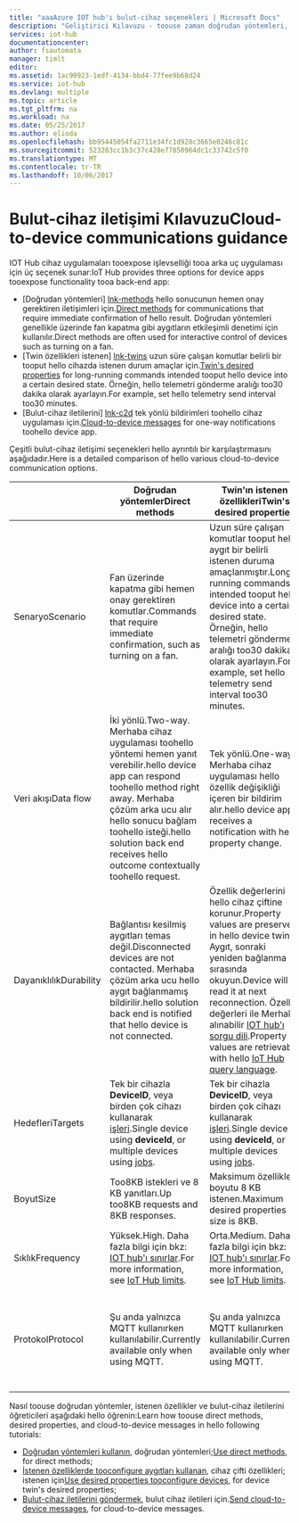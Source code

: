 ```yaml
---
title: "aaaAzure IOT hub'ı bulut-cihaz seçenekleri | Microsoft Docs"
description: "Geliştirici Kılavuzu - toouse zaman doğrudan yöntemleri, cihaz çifti'nin istediğiniz özellikler veya Bulut-cihaz iletilerini bulut-cihaz iletişimi için yönergeler."
services: iot-hub
documentationcenter: 
author: fsautomata
manager: timlt
editor: 
ms.assetid: 1ac90923-1edf-4134-bbd4-77fee9b68d24
ms.service: iot-hub
ms.devlang: multiple
ms.topic: article
ms.tgt_pltfrm: na
ms.workload: na
ms.date: 05/25/2017
ms.author: elioda
ms.openlocfilehash: bb95445054fa2711e34fc1d928c3665e0246c81c
ms.sourcegitcommit: 523283cc1b3c37c428e77850964dc1c33742c5f0
ms.translationtype: MT
ms.contentlocale: tr-TR
ms.lasthandoff: 10/06/2017
---
```

# <a name="cloud-to-device-communications-guidance"></a><span data-ttu-id="6fb65-103">Bulut-cihaz iletişimi Kılavuzu</span><span class="sxs-lookup"><span data-stu-id="6fb65-103">Cloud-to-device communications guidance</span></span>
<span data-ttu-id="6fb65-104">IOT Hub cihaz uygulamaları tooexpose işlevselliği tooa arka uç uygulaması için üç seçenek sunar:</span><span class="sxs-lookup"><span data-stu-id="6fb65-104">IoT Hub provides three options for device apps tooexpose functionality tooa back-end app:</span></span>

* <span data-ttu-id="6fb65-105">[Doğrudan yöntemleri] [ lnk-methods] hello sonucunun hemen onay gerektiren iletişimleri için.</span><span class="sxs-lookup"><span data-stu-id="6fb65-105">[Direct methods][lnk-methods] for communications that require immediate confirmation of hello result.</span></span> <span data-ttu-id="6fb65-106">Doğrudan yöntemleri genellikle üzerinde fan kapatma gibi aygıtların etkileşimli denetimi için kullanılır.</span><span class="sxs-lookup"><span data-stu-id="6fb65-106">Direct methods are often used for interactive control of devices such as turning on a fan.</span></span>
* <span data-ttu-id="6fb65-107">[Twin özellikleri istenen] [ lnk-twins] uzun süre çalışan komutlar belirli bir tooput hello cihazda istenen durum amaçlar için.</span><span class="sxs-lookup"><span data-stu-id="6fb65-107">[Twin's desired properties][lnk-twins] for long-running commands intended tooput hello device into a certain desired state.</span></span> <span data-ttu-id="6fb65-108">Örneğin, hello telemetri gönderme aralığı too30 dakika olarak ayarlayın.</span><span class="sxs-lookup"><span data-stu-id="6fb65-108">For example, set hello telemetry send interval too30 minutes.</span></span>
* <span data-ttu-id="6fb65-109">[Bulut-cihaz iletilerini] [ lnk-c2d] tek yönlü bildirimleri toohello cihaz uygulaması için.</span><span class="sxs-lookup"><span data-stu-id="6fb65-109">[Cloud-to-device messages][lnk-c2d] for one-way notifications toohello device app.</span></span>

<span data-ttu-id="6fb65-110">Çeşitli bulut-cihaz iletişimi seçenekleri hello ayrıntılı bir karşılaştırmasını aşağıdadır.</span><span class="sxs-lookup"><span data-stu-id="6fb65-110">Here is a detailed comparison of hello various cloud-to-device communication options.</span></span>

|  | <span data-ttu-id="6fb65-111">Doğrudan yöntemler</span><span class="sxs-lookup"><span data-stu-id="6fb65-111">Direct methods</span></span> | <span data-ttu-id="6fb65-112">Twin'ın istenen özellikleri</span><span class="sxs-lookup"><span data-stu-id="6fb65-112">Twin's desired properties</span></span> | <span data-ttu-id="6fb65-113">Bulut-cihaz iletilerini</span><span class="sxs-lookup"><span data-stu-id="6fb65-113">Cloud-to-device messages</span></span> |
| ---- | ------- | ---------- | ---- |
| <span data-ttu-id="6fb65-114">Senaryo</span><span class="sxs-lookup"><span data-stu-id="6fb65-114">Scenario</span></span> | <span data-ttu-id="6fb65-115">Fan üzerinde kapatma gibi hemen onay gerektiren komutlar.</span><span class="sxs-lookup"><span data-stu-id="6fb65-115">Commands that require immediate confirmation, such as turning on a fan.</span></span> | <span data-ttu-id="6fb65-116">Uzun süre çalışan komutlar tooput hello aygıt bir belirli istenen duruma amaçlanmıştır.</span><span class="sxs-lookup"><span data-stu-id="6fb65-116">Long-running commands intended tooput hello device into a certain desired state.</span></span> <span data-ttu-id="6fb65-117">Örneğin, hello telemetri gönderme aralığı too30 dakika olarak ayarlayın.</span><span class="sxs-lookup"><span data-stu-id="6fb65-117">For example, set hello telemetry send interval too30 minutes.</span></span> | <span data-ttu-id="6fb65-118">Tek yönlü bildirimleri toohello cihaz uygulaması.</span><span class="sxs-lookup"><span data-stu-id="6fb65-118">One-way notifications toohello device app.</span></span> |
| <span data-ttu-id="6fb65-119">Veri akışı</span><span class="sxs-lookup"><span data-stu-id="6fb65-119">Data flow</span></span> | <span data-ttu-id="6fb65-120">İki yönlü.</span><span class="sxs-lookup"><span data-stu-id="6fb65-120">Two-way.</span></span> <span data-ttu-id="6fb65-121">Merhaba cihaz uygulaması toohello yöntemi hemen yanıt verebilir.</span><span class="sxs-lookup"><span data-stu-id="6fb65-121">hello device app can respond toohello method right away.</span></span> <span data-ttu-id="6fb65-122">Merhaba çözüm arka ucu alır hello sonucu bağlam toohello isteği.</span><span class="sxs-lookup"><span data-stu-id="6fb65-122">hello solution back end receives hello outcome contextually toohello request.</span></span> | <span data-ttu-id="6fb65-123">Tek yönlü.</span><span class="sxs-lookup"><span data-stu-id="6fb65-123">One-way.</span></span> <span data-ttu-id="6fb65-124">Merhaba cihaz uygulaması hello özellik değişikliği içeren bir bildirim alır.</span><span class="sxs-lookup"><span data-stu-id="6fb65-124">hello device app receives a notification with hello property change.</span></span> | <span data-ttu-id="6fb65-125">Tek yönlü.</span><span class="sxs-lookup"><span data-stu-id="6fb65-125">One-way.</span></span> <span data-ttu-id="6fb65-126">Merhaba ileti Hello cihaz uygulaması alır</span><span class="sxs-lookup"><span data-stu-id="6fb65-126">hello device app receives hello message</span></span>
| <span data-ttu-id="6fb65-127">Dayanıklılık</span><span class="sxs-lookup"><span data-stu-id="6fb65-127">Durability</span></span> | <span data-ttu-id="6fb65-128">Bağlantısı kesilmiş aygıtları temas değil.</span><span class="sxs-lookup"><span data-stu-id="6fb65-128">Disconnected devices are not contacted.</span></span> <span data-ttu-id="6fb65-129">Merhaba çözüm arka ucu hello aygıt bağlanmamış bildirilir.</span><span class="sxs-lookup"><span data-stu-id="6fb65-129">hello solution back end is notified that hello device is not connected.</span></span> | <span data-ttu-id="6fb65-130">Özellik değerlerini hello cihaz çiftine korunur.</span><span class="sxs-lookup"><span data-stu-id="6fb65-130">Property values are preserved in hello device twin.</span></span> <span data-ttu-id="6fb65-131">Aygıt, sonraki yeniden bağlanma sırasında okuyun.</span><span class="sxs-lookup"><span data-stu-id="6fb65-131">Device will read it at next reconnection.</span></span> <span data-ttu-id="6fb65-132">Özellik değerleri ile Merhaba alınabilir [IOT hub'ı sorgu dili][lnk-query].</span><span class="sxs-lookup"><span data-stu-id="6fb65-132">Property values are retrievable with hello [IoT Hub query language][lnk-query].</span></span> | <span data-ttu-id="6fb65-133">İletileri too48 saatleri için IOT Hub tarafından korunabilir.</span><span class="sxs-lookup"><span data-stu-id="6fb65-133">Messages can be retained by IoT Hub for up too48 hours.</span></span> |
| <span data-ttu-id="6fb65-134">Hedefleri</span><span class="sxs-lookup"><span data-stu-id="6fb65-134">Targets</span></span> | <span data-ttu-id="6fb65-135">Tek bir cihazla **DeviceID**, veya birden çok cihazı kullanarak [işleri][lnk-jobs].</span><span class="sxs-lookup"><span data-stu-id="6fb65-135">Single device using **deviceId**, or multiple devices using [jobs][lnk-jobs].</span></span> | <span data-ttu-id="6fb65-136">Tek bir cihazla **DeviceID**, veya birden çok cihazı kullanarak [işleri][lnk-jobs].</span><span class="sxs-lookup"><span data-stu-id="6fb65-136">Single device using **deviceId**, or multiple devices using [jobs][lnk-jobs].</span></span> | <span data-ttu-id="6fb65-137">Tek aygıt tarafından **DeviceID**.</span><span class="sxs-lookup"><span data-stu-id="6fb65-137">Single device by **deviceId**.</span></span> |
| <span data-ttu-id="6fb65-138">Boyut</span><span class="sxs-lookup"><span data-stu-id="6fb65-138">Size</span></span> | <span data-ttu-id="6fb65-139">Too8KB istekleri ve 8 KB yanıtları.</span><span class="sxs-lookup"><span data-stu-id="6fb65-139">Up too8KB requests and 8KB responses.</span></span> | <span data-ttu-id="6fb65-140">Maksimum özellikleri boyutu 8 KB istenen.</span><span class="sxs-lookup"><span data-stu-id="6fb65-140">Maximum desired properties size is 8KB.</span></span> | <span data-ttu-id="6fb65-141">Too64KB iletileri.</span><span class="sxs-lookup"><span data-stu-id="6fb65-141">Up too64KB messages.</span></span> |
| <span data-ttu-id="6fb65-142">Sıklık</span><span class="sxs-lookup"><span data-stu-id="6fb65-142">Frequency</span></span> | <span data-ttu-id="6fb65-143">Yüksek.</span><span class="sxs-lookup"><span data-stu-id="6fb65-143">High.</span></span> <span data-ttu-id="6fb65-144">Daha fazla bilgi için bkz: [IOT hub'ı sınırlar][lnk-quotas].</span><span class="sxs-lookup"><span data-stu-id="6fb65-144">For more information, see [IoT Hub limits][lnk-quotas].</span></span> | <span data-ttu-id="6fb65-145">Orta.</span><span class="sxs-lookup"><span data-stu-id="6fb65-145">Medium.</span></span> <span data-ttu-id="6fb65-146">Daha fazla bilgi için bkz: [IOT hub'ı sınırlar][lnk-quotas].</span><span class="sxs-lookup"><span data-stu-id="6fb65-146">For more information, see [IoT Hub limits][lnk-quotas].</span></span> | <span data-ttu-id="6fb65-147">Düşük.</span><span class="sxs-lookup"><span data-stu-id="6fb65-147">Low.</span></span> <span data-ttu-id="6fb65-148">Daha fazla bilgi için bkz: [IOT hub'ı sınırlar][lnk-quotas].</span><span class="sxs-lookup"><span data-stu-id="6fb65-148">For more information, see [IoT Hub limits][lnk-quotas].</span></span> |
| <span data-ttu-id="6fb65-149">Protokol</span><span class="sxs-lookup"><span data-stu-id="6fb65-149">Protocol</span></span> | <span data-ttu-id="6fb65-150">Şu anda yalnızca MQTT kullanırken kullanılabilir.</span><span class="sxs-lookup"><span data-stu-id="6fb65-150">Currently available only when using MQTT.</span></span> | <span data-ttu-id="6fb65-151">Şu anda yalnızca MQTT kullanırken kullanılabilir.</span><span class="sxs-lookup"><span data-stu-id="6fb65-151">Currently available only when using MQTT.</span></span> | <span data-ttu-id="6fb65-152">Tüm protokoller kullanılabilir.</span><span class="sxs-lookup"><span data-stu-id="6fb65-152">Available on all protocols.</span></span> <span data-ttu-id="6fb65-153">Cihaz HTTP kullanırken yoklaması gerekir.</span><span class="sxs-lookup"><span data-stu-id="6fb65-153">Device must poll when using HTTP.</span></span> |

<span data-ttu-id="6fb65-154">Nasıl toouse doğrudan yöntemler, istenen özellikler ve bulut-cihaz iletilerini öğreticileri aşağıdaki hello öğrenin:</span><span class="sxs-lookup"><span data-stu-id="6fb65-154">Learn how toouse direct methods, desired properties, and cloud-to-device messages in hello following tutorials:</span></span>

* <span data-ttu-id="6fb65-155">[Doğrudan yöntemleri kullanın][lnk-methods-tutorial], doğrudan yöntemleri;</span><span class="sxs-lookup"><span data-stu-id="6fb65-155">[Use direct methods][lnk-methods-tutorial], for direct methods;</span></span>
* <span data-ttu-id="6fb65-156">[İstenen özelliklerde tooconfigure aygıtları kullanan][lnk-twin-properties], cihaz çifti özellikleri; istenen için</span><span class="sxs-lookup"><span data-stu-id="6fb65-156">[Use desired properties tooconfigure devices][lnk-twin-properties], for device twin's desired properties;</span></span> 
* <span data-ttu-id="6fb65-157">[Bulut-cihaz iletilerini göndermek][lnk-c2d-tutorial], bulut cihaz iletileri için.</span><span class="sxs-lookup"><span data-stu-id="6fb65-157">[Send cloud-to-device messages][lnk-c2d-tutorial], for cloud-to-device messages.</span></span>

[lnk-twins]: iot-hub-devguide-device-twins.md
[lnk-quotas]: iot-hub-devguide-quotas-throttling.md
[lnk-query]: iot-hub-devguide-query-language.md
[lnk-jobs]: iot-hub-devguide-jobs.md
[lnk-c2d]: iot-hub-devguide-messages-c2d.md
[lnk-methods]: iot-hub-devguide-direct-methods.md
[lnk-methods-tutorial]: iot-hub-node-node-direct-methods.md
[lnk-twin-properties]: iot-hub-node-node-twin-how-to-configure.md
[lnk-c2d-tutorial]: iot-hub-node-node-c2d.md
